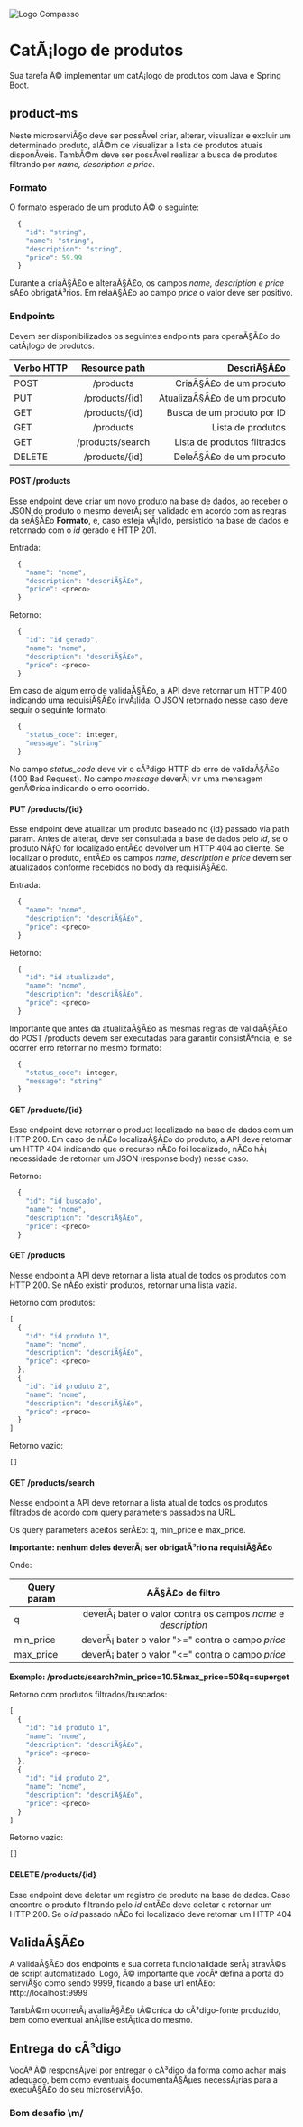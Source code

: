 ![Logo Compasso](https://compasso.com.br/wp-content/uploads/2020/07/LogoCompasso-Negativo.png)

# CatÃ¡logo de produtos

Sua tarefa Ã© implementar um catÃ¡logo de produtos com Java e Spring Boot.

## product-ms

Neste microserviÃ§o deve ser possÃ­vel criar, alterar, visualizar e excluir um determinado produto, alÃ©m de visualizar a lista de produtos atuais disponÃ­veis. TambÃ©m deve ser possÃ­vel realizar a busca de produtos filtrando por *name, description e price*.

### Formato

O formato esperado de um produto Ã© o seguinte:

```javascript
  {
    "id": "string",
    "name": "string",
    "description": "string",
    "price": 59.99
  }
```
Durante a criaÃ§Ã£o e alteraÃ§Ã£o, os campos *name, description e price* sÃ£o obrigatÃ³rios. Em relaÃ§Ã£o ao campo *price* o valor deve ser positivo.

### Endpoints

Devem ser disponibilizados os seguintes endpoints para operaÃ§Ã£o do catÃ¡logo de produtos:


| Verbo HTTP  |  Resource path    |           DescriÃ§Ã£o           |
|-------------|:-----------------:|------------------------------:|
| POST        |  /products        |   CriaÃ§Ã£o de um produto       |
| PUT         |  /products/{id}   |   AtualizaÃ§Ã£o de um produto   |
| GET         |  /products/{id}   |   Busca de um produto por ID  |
| GET         |  /products        |   Lista de produtos           |
| GET         |  /products/search |   Lista de produtos filtrados |
| DELETE      |  /products/{id}   |   DeleÃ§Ã£o de um produto       |

#### POST /products

Esse endpoint deve criar um novo produto na base de dados, ao receber o JSON do produto o mesmo deverÃ¡ ser validado em acordo com as regras da seÃ§Ã£o **Formato**, e, caso esteja vÃ¡lido, persistido na base de dados e retornado com o *id* gerado e HTTP 201.

Entrada:
```javascript
  {
    "name": "nome",
    "description": "descriÃ§Ã£o",
    "price": <preco>
  }
```

Retorno:
```javascript
  {
    "id": "id gerado",
    "name": "nome",
    "description": "descriÃ§Ã£o",
    "price": <preco>
  }
```

Em caso de algum erro de validaÃ§Ã£o, a API deve retornar um HTTP 400 indicando uma requisiÃ§Ã£o invÃ¡lida. O JSON retornado nesse caso deve seguir o seguinte formato:

```javascript
  {
    "status_code": integer,
    "message": "string"
  }
```
No campo *status_code* deve vir o cÃ³digo HTTP do erro de validaÃ§Ã£o (400 Bad Request). No campo *message* deverÃ¡ vir uma mensagem genÃ©rica indicando o erro ocorrido.

#### PUT /products/\{id\}

Esse endpoint deve atualizar um produto baseado no {id} passado via path param. Antes de alterar, deve ser consultada a base de dados pelo *id*, se o produto NÃƒO for localizado entÃ£o devolver um HTTP 404 ao cliente. Se localizar o produto, entÃ£o os campos *name, description e price* devem ser atualizados conforme recebidos no body da requisiÃ§Ã£o.

Entrada:
```javascript
  {
    "name": "nome",
    "description": "descriÃ§Ã£o",
    "price": <preco>
  }
```

Retorno:
```javascript
  {
    "id": "id atualizado",
    "name": "nome",
    "description": "descriÃ§Ã£o",
    "price": <preco>
  }
```

Importante que antes da atualizaÃ§Ã£o as mesmas regras de validaÃ§Ã£o do POST /products devem ser executadas para garantir consistÃªncia, e, se ocorrer erro retornar no mesmo formato:

```javascript
  {
    "status_code": integer,
    "message": "string"
  }
```

#### GET /products/\{id\}

Esse endpoint deve retornar o product localizado na base de dados com um HTTP 200. Em caso de nÃ£o localizaÃ§Ã£o do produto, a API deve retornar um HTTP 404 indicando que o recurso nÃ£o foi localizado, nÃ£o hÃ¡ necessidade de retornar um JSON (response body) nesse caso.

Retorno:
```javascript
  {
    "id": "id buscado",
    "name": "nome",
    "description": "descriÃ§Ã£o",
    "price": <preco>
  }
```

#### GET /products

Nesse endpoint a API deve retornar a lista atual de todos os produtos com HTTP 200. Se nÃ£o existir produtos, retornar uma lista vazia.

Retorno com produtos:
```javascript
[
  {
    "id": "id produto 1",
    "name": "nome",
    "description": "descriÃ§Ã£o",
    "price": <preco>
  },
  {
    "id": "id produto 2",
    "name": "nome",
    "description": "descriÃ§Ã£o",
    "price": <preco>
  }
]
```

Retorno vazio:
```javascript
[]
```

#### GET /products/search

Nesse endpoint a API deve retornar a lista atual de todos os produtos filtrados de acordo com query parameters passados na URL.

Os query parameters aceitos serÃ£o: q, min_price e max_price.

**Importante: nenhum deles deverÃ¡ ser obrigatÃ³rio na requisiÃ§Ã£o**

Onde:

| Query param |  AÃ§Ã£o de filtro     
|-------------|:---------------------------------------------------------------:|
| q           |  deverÃ¡ bater o valor contra os campos *name* e *description*   |
| min_price   | deverÃ¡ bater o valor ">=" contra o campo *price*                |
| max_price   | deverÃ¡ bater o valor "<=" contra o campo *price*                |

**Exemplo: /products/search?min_price=10.5&max_price=50&q=superget**

Retorno com produtos filtrados/buscados:
```javascript
[
  {
    "id": "id produto 1",
    "name": "nome",
    "description": "descriÃ§Ã£o",
    "price": <preco>
  },
  {
    "id": "id produto 2",
    "name": "nome",
    "description": "descriÃ§Ã£o",
    "price": <preco>
  }
]
```

Retorno vazio:
```javascript
[]
```

#### DELETE /products/\{id\}

Esse endpoint deve deletar um registro de produto na base de dados. Caso encontre o produto filtrando pelo *id* entÃ£o deve deletar e retornar um HTTP 200. Se o *id* passado nÃ£o foi localizado deve retornar um HTTP 404

## ValidaÃ§Ã£o

A validaÃ§Ã£o dos endpoints e sua correta funcionalidade serÃ¡ atravÃ©s de script automatizado. Logo, Ã© importante que vocÃª defina a porta do serviÃ§o como sendo 9999, ficando a base url entÃ£o: http://localhost:9999

TambÃ©m ocorrerÃ¡ avaliaÃ§Ã£o tÃ©cnica do cÃ³digo-fonte produzido, bem como eventual anÃ¡lise estÃ¡tica do mesmo.

## Entrega do cÃ³digo

VocÃª Ã© responsÃ¡vel por entregar o cÃ³digo da forma como achar mais adequado, bem como eventuais documentaÃ§Ãµes necessÃ¡rias para a execuÃ§Ã£o do seu microserviÃ§o.

### Bom desafio \m/